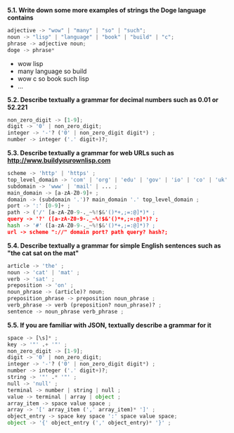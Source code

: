 **5.1. Write down some more examples of strings the Doge language contains**

```python
adjective -> "wow" | "many" | "so" | "such";
noun -> "lisp" | "language" | "book" | "build" | "c";
phrase -> adjective noun;
doge -> phrase*
```

- wow lisp
- many language so build
- wow c so book such lisp
- ...

**5.2. Describe textually a grammar for decimal numbers such as 0.01 or 52.221**

```python
non_zero_digit -> [1-9];
digit -> '0' | non_zero_digit;
integer -> '-'? ('0' | non_zero_digit digit*) ;
number -> integer ('.' digit+)?;
```

**5.3. Describe textually a grammar for web URLs such as http://www.buildyourownlisp.com**

```python
scheme -> 'http' | 'https' ;
top_level_domain -> 'com' | 'org' | 'edu' | 'gov' | 'io' | 'co' | 'uk' | 'us' | ... ;
subdomain -> 'www' | 'mail' | ... ;
main_domain -> [a-zA-Z0-9]+ ;
domain -> (subdomain '.')? main_domain '.' top_level_domain ;
port -> ':' [0-9]+ ;
path -> ('/' [a-zA-Z0-9-._~%!$&'()*+,;=:@]*)* ;
query -> '?' ([a-zA-Z0-9-._~%!$&'()*+,;=:@]*)? ;
hash -> '#' ([a-zA-Z0-9-._~%!$&'()*+,;=:@]*)? ;
url -> scheme "://" domain port? path query? hash?;
```

**5.4. Describe textually a grammar for simple English sentences such as "the cat sat on the mat"**

```python
article -> 'the' ;
noun -> 'cat' | 'mat' ;
verb -> 'sat' ;
preposition -> 'on' ;
noun_phrase -> (article)? noun;
preposition_phrase -> preposition noun_phrase ;
verb_phrase -> verb (preposition? noun_phrase)? ;
sentence -> noun_phrase verb_phrase ;
```

**5.5. If you are familiar with JSON, textually describe a grammar for it**

```python
space -> [\s]* ;
key -> '"' .+ '"' ;
non_zero_digit -> [1-9];
digit -> '0' | non_zero_digit;
integer -> '-'? ('0' | non_zero_digit digit*) ;
number -> integer ('.' digit+)?;
string -> '"' .* '"' ;
null -> 'null' ;
terminal -> number | string | null ;
value -> terminal | array | object ;
array_item -> space value space ;
array -> '[' array_item (',' array_item)* ']' ;
object_entry -> space key space ':' space value space;
object -> '{' object_entry (',' object_entry)* '}' ;
```
